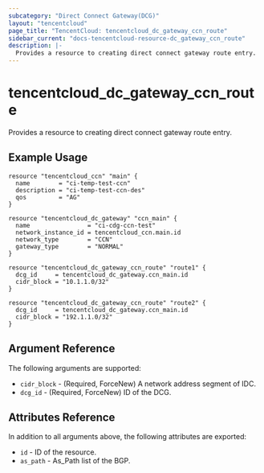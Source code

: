 ```yaml
---
subcategory: "Direct Connect Gateway(DCG)"
layout: "tencentcloud"
page_title: "TencentCloud: tencentcloud_dc_gateway_ccn_route"
sidebar_current: "docs-tencentcloud-resource-dc_gateway_ccn_route"
description: |-
  Provides a resource to creating direct connect gateway route entry.
---
```


# tencentcloud_dc_gateway_ccn_route

Provides a resource to creating direct connect gateway route entry.

## Example Usage

```hcl
resource "tencentcloud_ccn" "main" {
  name        = "ci-temp-test-ccn"
  description = "ci-temp-test-ccn-des"
  qos         = "AG"
}

resource "tencentcloud_dc_gateway" "ccn_main" {
  name                = "ci-cdg-ccn-test"
  network_instance_id = tencentcloud_ccn.main.id
  network_type        = "CCN"
  gateway_type        = "NORMAL"
}

resource "tencentcloud_dc_gateway_ccn_route" "route1" {
  dcg_id     = tencentcloud_dc_gateway.ccn_main.id
  cidr_block = "10.1.1.0/32"
}

resource "tencentcloud_dc_gateway_ccn_route" "route2" {
  dcg_id     = tencentcloud_dc_gateway.ccn_main.id
  cidr_block = "192.1.1.0/32"
}
```

## Argument Reference

The following arguments are supported:

* `cidr_block` - (Required, ForceNew) A network address segment of IDC.
* `dcg_id` - (Required, ForceNew) ID of the DCG.

## Attributes Reference

In addition to all arguments above, the following attributes are exported:

* `id` - ID of the resource.
* `as_path` - As_Path list of the BGP.


